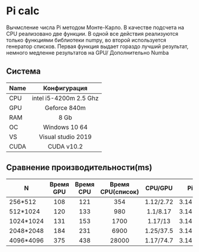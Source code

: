 # Pi calc

Вычмсление числа Pi  методом Монте-Карло. 
В качестве подсчета на CPU реализовано две функции. В одной все действия реализуются только функциями библиотеки numpy, во второй используется генератор списков.
Первая функция выдает гораздо лучший результат, немного медленне результатов на GPU/
Дополнительно Numba

## Система


|Name           |  Конфигурация             |
|---------------|:-------------------------:|
| CPU           | intel i5-4200m 2.5 Ghz    |  
| GPU           | Geforce 840m              | 
| RAM           | 8 Gb                      |  
| ОС            | Windows 10 64             |   
| VS            | Visual studio 2019        |
| CUDA          | CUDA v10.2                |

## Сравнение производительности(ms)
|N              | Время GPU    |   Время CPU       | Время CPU(список) | CPU/GPU  | Pi CPU        |Pi GPU       |
|---------------|:------------:|:-----------------:|:-----------------:|:--------:|:-------------:|:-----------:|
|256*512        |108           |121                |354                |1.12/2.72 |3.14561461     |3.14561462   |
|512*1024       |120           |133                |980                |1.1/8.17  |3.14307403     |3.14307404   |
|1024*1024      |131           |153                |1700               |1.17/13   |3.14334106     |3.14334106   |
|2048*2048      |184           |231                |6900               |1.25/37.5 |3.14319992     |3.14319992   |
|4096*4096      |375           |438                |28000              |1.17/74.7 |3.14135861     |3.14135861   |   
